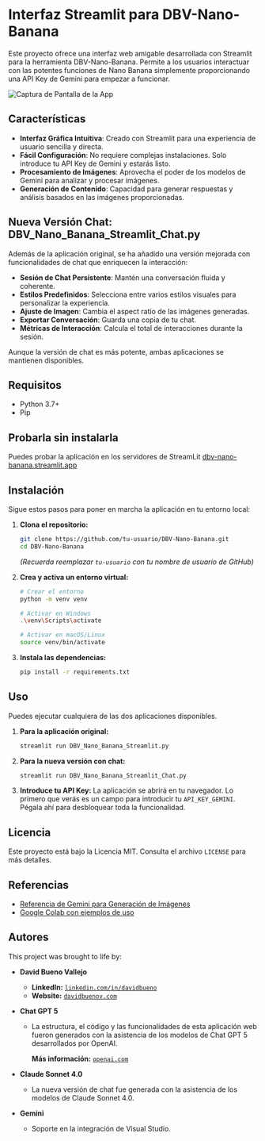# Interfaz Streamlit para DBV-Nano-Banana

Este proyecto ofrece una interfaz web amigable desarrollada con Streamlit para la herramienta DBV-Nano-Banana. Permite a los usuarios interactuar con las potentes funciones de Nano Banana simplemente proporcionando una API Key de Gemini para empezar a funcionar.

![Captura de Pantalla de la App](images/demoreadme.gif)

## Características

- **Interfaz Gráfica Intuitiva**: Creado con Streamlit para una experiencia de usuario sencilla y directa.
- **Fácil Configuración**: No requiere complejas instalaciones. Solo introduce tu API Key de Gemini y estarás listo.
- **Procesamiento de Imágenes**: Aprovecha el poder de los modelos de Gemini para analizar y procesar imágenes.
- **Generación de Contenido**: Capacidad para generar respuestas y análisis basados en las imágenes proporcionadas.

## Nueva Versión Chat: DBV_Nano_Banana_Streamlit_Chat.py

Además de la aplicación original, se ha añadido una versión mejorada con funcionalidades de chat que enriquecen la interacción:

- **Sesión de Chat Persistente**: Mantén una conversación fluida y coherente.
- **Estilos Predefinidos**: Selecciona entre varios estilos visuales para personalizar la experiencia.
- **Ajuste de Imagen**: Cambia el aspect ratio de las imágenes generadas.
- **Exportar Conversación**: Guarda una copia de tu chat.
- **Métricas de Interacción**: Calcula el total de interacciones durante la sesión.

Aunque la versión de chat es más potente, ambas aplicaciones se mantienen disponibles.

## Requisitos

- Python 3.7+
- Pip

## Probarla sin instalarla
Puedes probar la aplicación en los servidores de StreamLit [dbv-nano-banana.streamlit.app](https://dbv-nano-banana.streamlit.app/)
## Instalación

Sigue estos pasos para poner en marcha la aplicación en tu entorno local:

1.  **Clona el repositorio:**
    ```bash
    git clone https://github.com/tu-usuario/DBV-Nano-Banana.git
    cd DBV-Nano-Banana
    ```
    *(Recuerda reemplazar `tu-usuario` con tu nombre de usuario de GitHub)*

2.  **Crea y activa un entorno virtual:**
    ```bash
    # Crear el entorno
    python -m venv venv

    # Activar en Windows
    .\venv\Scripts\activate

    # Activar en macOS/Linux
    source venv/bin/activate
    ```

3.  **Instala las dependencias:**
    ```bash
    pip install -r requirements.txt
    ```

## Uso

Puedes ejecutar cualquiera de las dos aplicaciones disponibles.

1.  **Para la aplicación original:**
    ```bash
    streamlit run DBV_Nano_Banana_Streamlit.py
    ```

2.  **Para la nueva versión con chat:**
    ```bash
    streamlit run DBV_Nano_Banana_Streamlit_Chat.py
    ```

3.  **Introduce tu API Key:**
    La aplicación se abrirá en tu navegador. Lo primero que verás es un campo para introducir tu `API_KEY_GEMINI`. Pégala ahí para desbloquear toda la funcionalidad.

## Licencia

Este proyecto está bajo la Licencia MIT. Consulta el archivo `LICENSE` para más detalles.

## Referencias
 - [Referencia de Gemini para Generación de Imágenes](https://ai.google.dev/gemini-api/docs/image-generation)
- [Google Colab con ejemplos de uso](https://colab.research.google.com/github/google-gemini/cookbook/blob/main/quickstarts/Image_out.ipynb#scrollTo=wnwSzvCTltWd)

## Autores

This project was brought to life by:

*   **David Bueno Vallejo**
    *   **LinkedIn:** [`linkedin.com/in/davidbueno`](https://www.linkedin.com/in/davidbueno/)
    *   **Website:** [`davidbuenov.com`](https://davidbuenov.com)

*   **Chat GPT 5**
   
    *   La estructura, el código y las funcionalidades de esta aplicación web fueron generados con la asistencia de los modelos de Chat GPT 5 desarrollados por OpenAI.

           **Más información:** [`openai.com`](https://openai.com/)

*   **Claude Sonnet 4.0**
   
    *   La nueva versión de chat fue generada con la asistencia de los modelos de Claude Sonnet 4.0.

*   **Gemini**
   
    *   Soporte en la integración de Visual Studio.